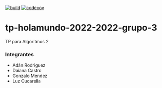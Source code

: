 [![build](https://github.com/algo2-unsam/tp-holamundo-2022-2022-grupo-3/actions/workflows/build.yml/badge.svg?branch=development)](https://github.com/algo2-unsam/tp-holamundo-2022-2022-grupo-3/actions/workflows/build.yml)
[![codecov](https://codecov.io/gh/algo2-unsam/tp-holamundo-2022-2022-grupo-3/branch/main/graph/badge.svg?token=VkvApotxky)](https://codecov.io/gh/algo2-unsam/tp-holamundo-2022-2022-grupo-3)

# tp-holamundo-2022-2022-grupo-3

TP para Algoritmos 2

### Integrantes

- Adán Rodriguez
- Daiana Castro
- Gonzalo Mendez
- Luz Cucarella
